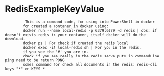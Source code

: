 # RedisExampleKeyValue
	         This is a command code, for using into PowerShell in docker
            for created a contaner in docker using:
            docker run --name local-redis -p 6379:6379 -d redis | obs: if doesn't exists redis in your contaner, itself docker will do the download.
            docker ps | For check if created the redis local
            docker exec -it local-redis sh | For you in the redis.
            if you see the '#' you are in.
            check if you are really in the redis serve puts in commandLine ping need to be return PONG
            somes command for check all documents in the redis: redis-cli keys "*" or KEYS *
